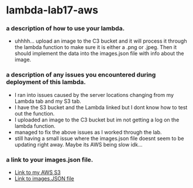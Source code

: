 # lambda-lab17-aws

### a description of how to use your lambda.
  - uhhhh... upload an image to the C3 bucket and it will process it through the lambda function to make sure it is either a .png or .jpeg. Then it should implement the data into the images.json file with info about the image.

### a description of any issues you encountered during deployment of this lambda.
  - I ran into issues caused by the server locations changing from my Lambda tab and my S3 tab.
  - I have the S3 bucket and the Lambda linked but I dont know how to test out the function.
  - I uploaded an image to the C3 bucket but im not getting a log on the lambda function.
  - managed to fix the above issues as I worked through the lab.
  - still having a small issue where the images.json file doesnt seem to be updating right away. Maybe its AWS being slow idk... 

### a link to your images.json file.
- [Link to my AWS S3](https://s3.console.aws.amazon.com/s3/buckets/lab17-401-ark?region=us-west-2&tab=objects)
- [Link to images.JSON file](https://s3.us-west-2.amazonaws.com/lab17-401-ark/images.json)
